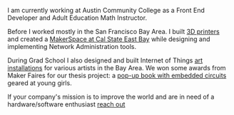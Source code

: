 I am currently working at Austin Community College as a Front End Developer and Adult Education Math Instructor.

Before I worked mostly in the San Francisco Bay Area. I built [3D printers](https://www.seemecnc.com/products/rostockmax-v3-2-diy-kit-black) and created a [MakerSpace at Cal State East Bay](https://thepioneeronline.com/28311/campus/campus-upgrades-technology-with-3d-printers/#slideshow658180) while designing and implementing Network Administration tools.

During Grad School I also designed and built Internet of Things [art](http://davidgurman.com/reflector/) [installations](http://www.manresagallery.org/lynn-marie-kirby-past-skype-sessions/) for various artists in the Bay Area. We won some awards from Maker Faires for our thesis project: a [pop-up book with embedded circuits](https://www.instagram.com/project_daffodil/) geared at young girls.

If your company's mission is to improve the world and are in need of a hardware/software enthusiast [reach out](mailto:robert.m.fostr@gmail.com)